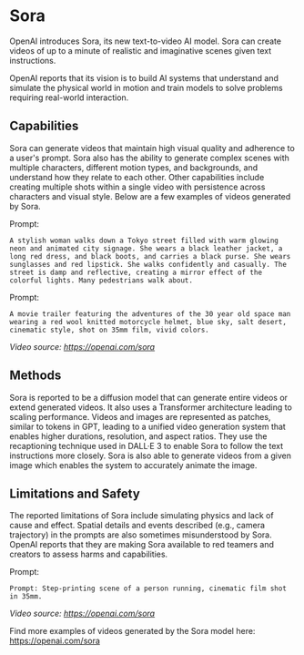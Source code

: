 # Sora


OpenAI introduces Sora, its new text-to-video AI model. Sora can create videos of up to a minute of realistic and imaginative scenes given text instructions. 

OpenAI reports that its vision is to build AI systems that understand and simulate the physical world in motion and train models to solve problems requiring real-world interaction.

## Capabilities

Sora can generate videos that maintain high visual quality and adherence to a user's prompt. Sora also has the ability to generate complex scenes with multiple characters, different motion types, and backgrounds, and understand how they relate to each other. Other capabilities include creating multiple shots within a single video with persistence across characters and visual style. Below are a few examples of videos generated by Sora.

Prompt:
```
A stylish woman walks down a Tokyo street filled with warm glowing neon and animated city signage. She wears a black leather jacket, a long red dress, and black boots, and carries a black purse. She wears sunglasses and red lipstick. She walks confidently and casually. The street is damp and reflective, creating a mirror effect of the colorful lights. Many pedestrians walk about.
```



Prompt:

```
A movie trailer featuring the adventures of the 30 year old space man wearing a red wool knitted motorcycle helmet, blue sky, salt desert, cinematic style, shot on 35mm film, vivid colors.
```



*Video source: https://openai.com/sora*

## Methods
Sora is reported to be a diffusion model that can generate entire videos or extend generated videos. It also uses a Transformer architecture leading to scaling performance. Videos and images are represented as patches, similar to tokens in GPT, leading to a unified video generation system that enables higher durations, resolution, and aspect ratios. They use the recaptioning technique used in DALL·E 3 to enable Sora to follow the text instructions more closely. Sora is also able to generate videos from a given image which enables the system to accurately animate the image. 

## Limitations and Safety

The reported limitations of Sora include simulating physics and lack of cause and effect. Spatial details and events described (e.g., camera trajectory) in the prompts are also sometimes misunderstood by Sora. OpenAI reports that they are making Sora available to red teamers and creators to assess harms and capabilities. 

Prompt:

```
Prompt: Step-printing scene of a person running, cinematic film shot in 35mm.
```



*Video source: https://openai.com/sora*

Find more examples of videos generated by the Sora model here: https://openai.com/sora
